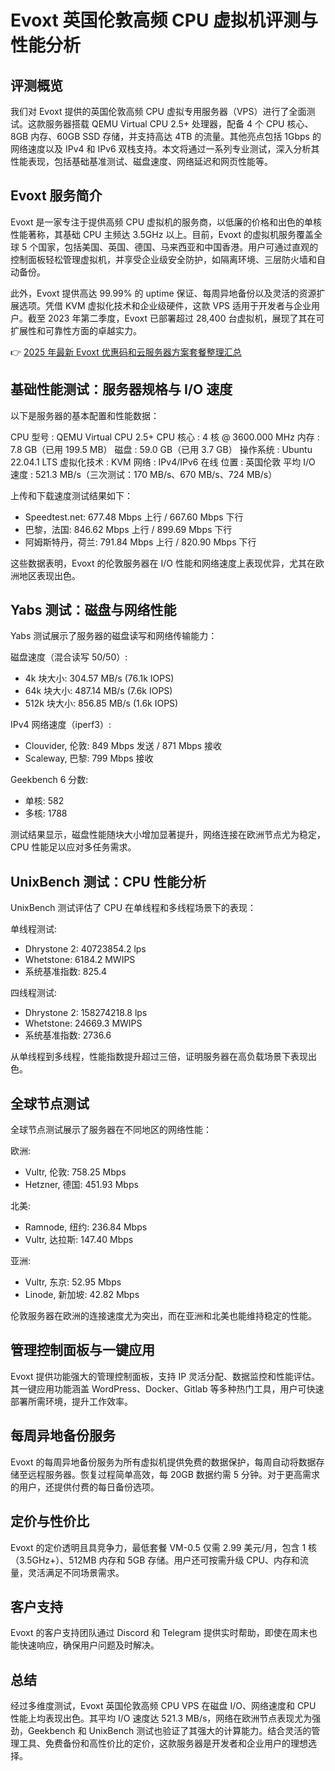 # Evoxt 英国伦敦高频 CPU 虚拟机评测与性能分析

## 评测概览

我们对 Evoxt 提供的英国伦敦高频 CPU 虚拟专用服务器（VPS）进行了全面测试。这款服务器搭载 QEMU Virtual CPU 2.5+ 处理器，配备 4 个 CPU 核心、8GB 内存、60GB SSD 存储，并支持高达 4TB 的流量。其他亮点包括 1Gbps 的网络速度以及 IPv4 和 IPv6 双栈支持。本文将通过一系列专业测试，深入分析其性能表现，包括基础基准测试、磁盘速度、网络延迟和网页性能等。

## Evoxt 服务简介

Evoxt 是一家专注于提供高频 CPU 虚拟机的服务商，以低廉的价格和出色的单核性能著称，其基础 CPU 主频达 3.5GHz 以上。目前，Evoxt 的虚拟机服务覆盖全球 5 个国家，包括美国、英国、德国、马来西亚和中国香港。用户可通过直观的控制面板轻松管理虚拟机，并享受企业级安全防护，如隔离环境、三层防火墙和自动备份。

此外，Evoxt 提供高达 99.99% 的 uptime 保证、每周异地备份以及灵活的资源扩展选项。凭借 KVM 虚拟化技术和企业级硬件，这款 VPS 适用于开发者与企业用户。截至 2023 年第二季度，Evoxt 已部署超过 28,400 台虚拟机，展现了其在可扩展性和可靠性方面的卓越实力。

👉 [2025 年最新 Evoxt 优惠码和云服务器方案套餐整理汇总](https://bit.ly/evoxt)

## 基础性能测试：服务器规格与 I/O 速度

以下是服务器的基本配置和性能数据：

CPU 型号       : QEMU Virtual CPU 2.5+
CPU 核心       : 4 核 @ 3600.000 MHz
内存          : 7.8 GB（已用 199.5 MB）
磁盘          : 59.0 GB（已用 3.7 GB）
操作系统      : Ubuntu 22.04.1 LTS
虚拟化技术    : KVM
网络          : IPv4/IPv6 在线
位置          : 英国伦敦
平均 I/O 速度 : 521.3 MB/s（三次测试：170 MB/s、670 MB/s、724 MB/s）

上传和下载速度测试结果如下：

- Speedtest.net: 677.48 Mbps 上行 / 667.60 Mbps 下行
- 巴黎，法国: 846.62 Mbps 上行 / 899.69 Mbps 下行
- 阿姆斯特丹，荷兰: 791.84 Mbps 上行 / 820.90 Mbps 下行

这些数据表明，Evoxt 的伦敦服务器在 I/O 性能和网络速度上表现优异，尤其在欧洲地区表现出色。

## Yabs 测试：磁盘与网络性能

Yabs 测试展示了服务器的磁盘读写和网络传输能力：

磁盘速度（混合读写 50/50）:
- 4k 块大小: 304.57 MB/s (76.1k IOPS)
- 64k 块大小: 487.14 MB/s (7.6k IOPS)
- 512k 块大小: 856.85 MB/s (1.6k IOPS)

IPv4 网络速度（iperf3）:
- Clouvider, 伦敦: 849 Mbps 发送 / 871 Mbps 接收
- Scaleway, 巴黎: 799 Mbps 接收

Geekbench 6 分数:
- 单核: 582
- 多核: 1788

测试结果显示，磁盘性能随块大小增加显著提升，网络连接在欧洲节点尤为稳定，CPU 性能足以应对多任务需求。

## UnixBench 测试：CPU 性能分析

UnixBench 测试评估了 CPU 在单线程和多线程场景下的表现：

单线程测试:
- Dhrystone 2: 40723854.2 lps
- Whetstone: 6184.2 MWIPS
- 系统基准指数: 825.4

四线程测试:
- Dhrystone 2: 158274218.8 lps
- Whetstone: 24669.3 MWIPS
- 系统基准指数: 2736.6

从单线程到多线程，性能指数提升超过三倍，证明服务器在高负载场景下表现出色。

## 全球节点测试

全球节点测试展示了服务器在不同地区的网络性能：

欧洲:
- Vultr, 伦敦: 758.25 Mbps
- Hetzner, 德国: 451.93 Mbps

北美:
- Ramnode, 纽约: 236.84 Mbps
- Vultr, 达拉斯: 147.40 Mbps

亚洲:
- Vultr, 东京: 52.95 Mbps
- Linode, 新加坡: 42.82 Mbps

伦敦服务器在欧洲的连接速度尤为突出，而在亚洲和北美也能维持稳定的性能。

## 管理控制面板与一键应用

Evoxt 提供功能强大的管理控制面板，支持 IP 灵活分配、数据监控和性能评估。其一键应用功能涵盖 WordPress、Docker、Gitlab 等多种热门工具，用户可快速部署所需环境，提升工作效率。

## 每周异地备份服务

Evoxt 的每周异地备份服务为所有虚拟机提供免费的数据保护，每周自动将数据存储至远程服务器。恢复过程简单高效，每 20GB 数据约需 5 分钟。对于更高需求的用户，还提供付费的每日备份选项。

## 定价与性价比

Evoxt 的定价透明且具竞争力，最低套餐 VM-0.5 仅需 2.99 美元/月，包含 1 核（3.5GHz+）、512MB 内存和 5GB 存储。用户还可按需升级 CPU、内存和流量，灵活满足不同场景需求。

## 客户支持

Evoxt 的客户支持团队通过 Discord 和 Telegram 提供实时帮助，即使在周末也能快速响应，确保用户问题及时解决。

## 总结

经过多维度测试，Evoxt 英国伦敦高频 CPU VPS 在磁盘 I/O、网络速度和 CPU 性能上均表现出色。其平均 I/O 速度达 521.3 MB/s，网络在欧洲节点表现尤为强劲，Geekbench 和 UnixBench 测试也验证了其强大的计算能力。结合灵活的管理工具、免费备份和高性价比的定价，这款服务器是开发者和企业用户的理想选择。